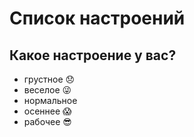 # Список настроений

## Какое настроение у вас?
* грустное :disappointed:
* веселое :stuck_out_tongue_winking_eye:
* нормальное
* осеннее :scream:
* рабочее :sunglasses:
